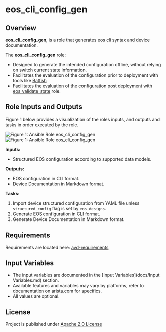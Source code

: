 # eos_cli_config_gen

## Overview

**eos_cli_config_gen**, is a role that generates eos cli syntax and device documentation.

The **eos_cli_config_gen** role:

- Designed to generate the intended configuration offline, without relying on switch current state information.
- Facilitates the evaluation of the configuration prior to deployment with tools like [Batfish](https://www.batfish.org/)
- Facilitates the evaluation of the configuration post deployment with [eos_validate_state](../eos_validate_state) role.

## Role Inputs and Outputs

Figure 1 below provides a visualization of the roles inputs, and outputs and tasks in order executed by the role.

![Figure 1: Ansible Role eos_cli_config_gen](../../docs/_media/eos_cli_config_gen_dark.svg#only-dark)
![Figure 1: Ansible Role eos_cli_config_gen](../../docs/_media/eos_cli_config_gen_light.svg#only-light)

**Inputs:**

- Structured EOS configuration according to supported data models.

**Outputs:**

- EOS configuration in CLI format.
- Device Documentation in Markdown format.

**Tasks:**

1. Import device structured configuration from YAML file unless `structured_config` flag is set by `eos_designs`.
2. Generate EOS configuration in CLI format.
3. Generate Device Documentation in Markdown format.

## Requirements

Requirements are located here: [avd-requirements](../../README.md#Requirements)

## Input Variables

- The input variables are documented in the [Input Variables](docs/Input Variables.md) section.
- Available features and variables may vary by platforms, refer to documentation on arista.com for specifics.
- All values are optional.

## License

Project is published under [Apache 2.0 License](../../LICENSE)

